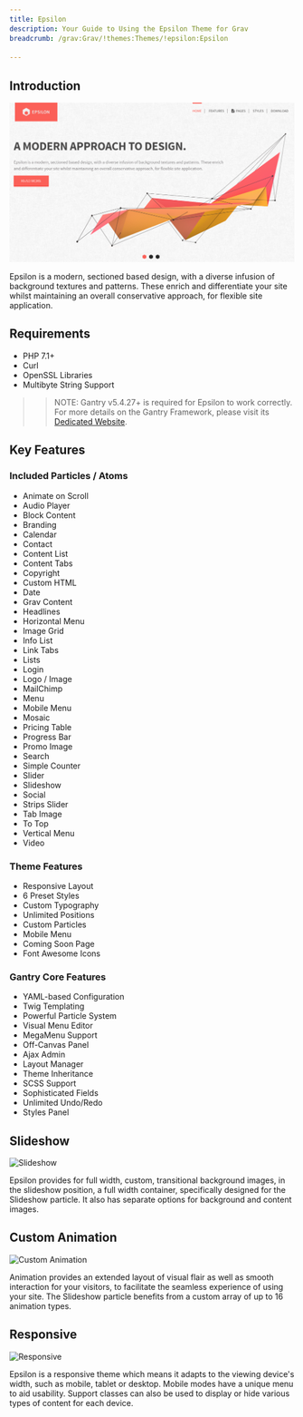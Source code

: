 ```yaml
---
title: Epsilon
description: Your Guide to Using the Epsilon Theme for Grav
breadcrumb: /grav:Grav/!themes:Themes/!epsilon:Epsilon

---
```


Introduction
-----

![](assets/epsilon.png)

Epsilon is a modern, sectioned based design, with a diverse infusion of background textures and patterns. These enrich and differentiate your site whilst maintaining an overall conservative approach, for flexible site application.

Requirements
-----
* PHP 7.1+
* Curl
* OpenSSL Libraries
* Multibyte String Support

>> NOTE: Gantry v5.4.27+ is required for Epsilon to work correctly. For more details on the Gantry Framework, please visit its [Dedicated Website](http://gantry.org).

Key Features
-----


### Included Particles / Atoms

* Animate on Scroll
* Audio Player
* Block Content
* Branding
* Calendar
* Contact
* Content List
* Content Tabs
* Copyright
* Custom HTML
* Date
* Grav Content
* Headlines
* Horizontal Menu
* Image Grid
* Info List
* Link Tabs
* Lists
* Login
* Logo / Image
* MailChimp
* Menu
* Mobile Menu
* Mosaic
* Pricing Table
* Progress Bar
* Promo Image
* Search
* Simple Counter
* Slider
* Slideshow
* Social
* Strips Slider
* Tab Image
* To Top
* Vertical Menu
* Video

### Theme Features

* Responsive Layout
* 6 Preset Styles
* Custom Typography
* Unlimited Positions
* Custom Particles
* Mobile Menu
* Coming Soon Page
* Font Awesome Icons

### Gantry Core Features

* YAML-based Configuration
* Twig Templating
* Powerful Particle System
* Visual Menu Editor
* MegaMenu Support
* Off-Canvas Panel
* Ajax Admin
* Layout Manager
* Theme Inheritance
* SCSS Support
* Sophisticated Fields
* Unlimited Undo/Redo
* Styles Panel

## Slideshow

![Slideshow](ft-2.jpg)

Epsilon provides for full width, custom, transitional background images, in the slideshow position, a full width container, specifically designed for the Slideshow particle. It also has separate options for background and content images.

## Custom Animation

![Custom Animation](ft-3.jpg)

Animation provides an extended layout of visual flair as well as smooth interaction for your visitors, to facilitate the seamless experience of using your site. The Slideshow particle benefits from a custom array of up to 16 animation types.

## Responsive

![Responsive](ft-4.jpg)

Epsilon is a responsive theme which means it adapts to the viewing device's width, such as mobile, tablet or desktop. Mobile modes have a unique menu to aid usability. Support classes can also be used to display or hide various types of content for each device.
